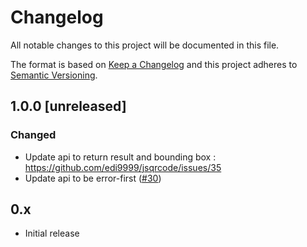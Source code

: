 Changelog
=========

All notable changes to this project will be documented in this file.

The format is based on [Keep a Changelog](http://keepachangelog.com/) and this project adheres to [Semantic Versioning](http://semver.org/).

1.0.0 [unreleased]
------------------

### Changed

-	Update api to return result and bounding box : https://github.com/edi9999/jsqrcode/issues/35
-	Update api to be error-first ([#30](https://github.com/edi9999/jsqrcode/pull/30)\)

0.x
---

-	Initial release
